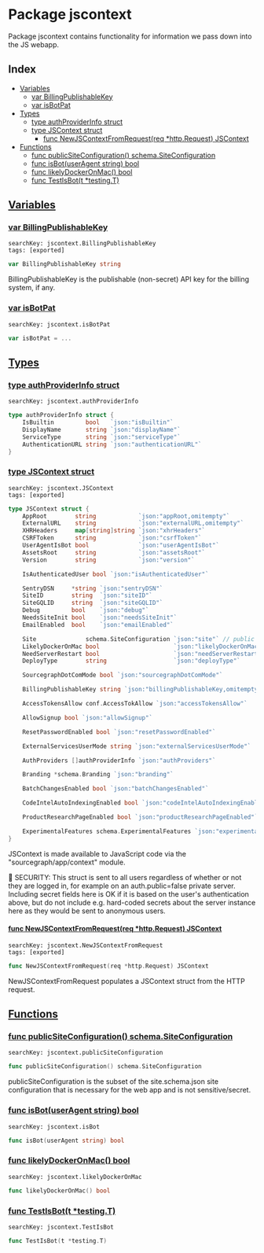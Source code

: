 # Package jscontext

Package jscontext contains functionality for information we pass down into the JS webapp. 

## Index

* [Variables](#var)
    * [var BillingPublishableKey](#BillingPublishableKey)
    * [var isBotPat](#isBotPat)
* [Types](#type)
    * [type authProviderInfo struct](#authProviderInfo)
    * [type JSContext struct](#JSContext)
        * [func NewJSContextFromRequest(req *http.Request) JSContext](#NewJSContextFromRequest)
* [Functions](#func)
    * [func publicSiteConfiguration() schema.SiteConfiguration](#publicSiteConfiguration)
    * [func isBot(userAgent string) bool](#isBot)
    * [func likelyDockerOnMac() bool](#likelyDockerOnMac)
    * [func TestIsBot(t *testing.T)](#TestIsBot)


## <a id="var" href="#var">Variables</a>

### <a id="BillingPublishableKey" href="#BillingPublishableKey">var BillingPublishableKey</a>

```
searchKey: jscontext.BillingPublishableKey
tags: [exported]
```

```Go
var BillingPublishableKey string
```

BillingPublishableKey is the publishable (non-secret) API key for the billing system, if any. 

### <a id="isBotPat" href="#isBotPat">var isBotPat</a>

```
searchKey: jscontext.isBotPat
```

```Go
var isBotPat = ...
```

## <a id="type" href="#type">Types</a>

### <a id="authProviderInfo" href="#authProviderInfo">type authProviderInfo struct</a>

```
searchKey: jscontext.authProviderInfo
```

```Go
type authProviderInfo struct {
	IsBuiltin         bool   `json:"isBuiltin"`
	DisplayName       string `json:"displayName"`
	ServiceType       string `json:"serviceType"`
	AuthenticationURL string `json:"authenticationURL"`
}
```

### <a id="JSContext" href="#JSContext">type JSContext struct</a>

```
searchKey: jscontext.JSContext
tags: [exported]
```

```Go
type JSContext struct {
	AppRoot        string            `json:"appRoot,omitempty"`
	ExternalURL    string            `json:"externalURL,omitempty"`
	XHRHeaders     map[string]string `json:"xhrHeaders"`
	CSRFToken      string            `json:"csrfToken"`
	UserAgentIsBot bool              `json:"userAgentIsBot"`
	AssetsRoot     string            `json:"assetsRoot"`
	Version        string            `json:"version"`

	IsAuthenticatedUser bool `json:"isAuthenticatedUser"`

	SentryDSN     *string `json:"sentryDSN"`
	SiteID        string  `json:"siteID"`
	SiteGQLID     string  `json:"siteGQLID"`
	Debug         bool    `json:"debug"`
	NeedsSiteInit bool    `json:"needsSiteInit"`
	EmailEnabled  bool    `json:"emailEnabled"`

	Site              schema.SiteConfiguration `json:"site"` // public subset of site configuration
	LikelyDockerOnMac bool                     `json:"likelyDockerOnMac"`
	NeedServerRestart bool                     `json:"needServerRestart"`
	DeployType        string                   `json:"deployType"`

	SourcegraphDotComMode bool `json:"sourcegraphDotComMode"`

	BillingPublishableKey string `json:"billingPublishableKey,omitempty"`

	AccessTokensAllow conf.AccessTokAllow `json:"accessTokensAllow"`

	AllowSignup bool `json:"allowSignup"`

	ResetPasswordEnabled bool `json:"resetPasswordEnabled"`

	ExternalServicesUserMode string `json:"externalServicesUserMode"`

	AuthProviders []authProviderInfo `json:"authProviders"`

	Branding *schema.Branding `json:"branding"`

	BatchChangesEnabled bool `json:"batchChangesEnabled"`

	CodeIntelAutoIndexingEnabled bool `json:"codeIntelAutoIndexingEnabled"`

	ProductResearchPageEnabled bool `json:"productResearchPageEnabled"`

	ExperimentalFeatures schema.ExperimentalFeatures `json:"experimentalFeatures"`
}
```

JSContext is made available to JavaScript code via the "sourcegraph/app/context" module. 

🚨 SECURITY: This struct is sent to all users regardless of whether or not they are logged in, for example on an auth.public=false private server. Including secret fields here is OK if it is based on the user's authentication above, but do not include e.g. hard-coded secrets about the server instance here as they would be sent to anonymous users. 

#### <a id="NewJSContextFromRequest" href="#NewJSContextFromRequest">func NewJSContextFromRequest(req *http.Request) JSContext</a>

```
searchKey: jscontext.NewJSContextFromRequest
tags: [exported]
```

```Go
func NewJSContextFromRequest(req *http.Request) JSContext
```

NewJSContextFromRequest populates a JSContext struct from the HTTP request. 

## <a id="func" href="#func">Functions</a>

### <a id="publicSiteConfiguration" href="#publicSiteConfiguration">func publicSiteConfiguration() schema.SiteConfiguration</a>

```
searchKey: jscontext.publicSiteConfiguration
```

```Go
func publicSiteConfiguration() schema.SiteConfiguration
```

publicSiteConfiguration is the subset of the site.schema.json site configuration that is necessary for the web app and is not sensitive/secret. 

### <a id="isBot" href="#isBot">func isBot(userAgent string) bool</a>

```
searchKey: jscontext.isBot
```

```Go
func isBot(userAgent string) bool
```

### <a id="likelyDockerOnMac" href="#likelyDockerOnMac">func likelyDockerOnMac() bool</a>

```
searchKey: jscontext.likelyDockerOnMac
```

```Go
func likelyDockerOnMac() bool
```

### <a id="TestIsBot" href="#TestIsBot">func TestIsBot(t *testing.T)</a>

```
searchKey: jscontext.TestIsBot
```

```Go
func TestIsBot(t *testing.T)
```

